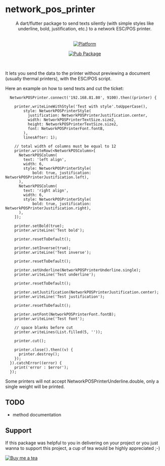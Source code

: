 # network_pos_printer

<div align="center"><p>A dart/flutter package to send texts silently (with simple styles like underline, bold, justification, etc.) to a network ESC/POS printer.</p></div><br>

<div align="center">
	<a href="https://flutter.io">
        <img src="https://img.shields.io/badge/Platform-Flutter-yellow.svg" alt="Platform" />
    </a>
  
   [![Pub Package](https://img.shields.io/pub/v/network_pos_printer.svg)](https://pub.dev/packages/network_pos_printer)
</div>
<br />


It lets you send the data to the printer without previewing a document (usually thermal printers), with the ESC/POS script.

Here an example on how to send texts and cut the ticket:
```
  NetworkPOSPrinter.connect('192.168.81.80', 9100).then((printer) {

    printer.writeLineWithStyle('Test with style'.toUpperCase(),
        style: NetworkPOSPrinterStyle(
          justification: NetworkPOSPrinterJustification.center,
          width: NetworkPOSPrinterTextSize.size2,
          height: NetworkPOSPrinterTextSize.size2,
          font: NetworkPOSPrinterFont.fontB,
        ),
        linesAfter: 1);

    // total width of columns must be equal to 12
    printer.writeRow(<NetworkPOSColumn>[
      NetworkPOSColumn(
        text: 'left align',
        width: 6,
        style: NetworkPOSPrinterStyle(
            bold: true, justification: NetworkPOSPrinterJustification.left),
      ),
      NetworkPOSColumn(
        text: 'right align',
        width: 6,
        style: NetworkPOSPrinterStyle(
            bold: true, justification: NetworkPOSPrinterJustification.right),
      ),
    ]);

    printer.setBold(true);
    printer.writeLine('Test bold');

    printer.resetToDefault();

    printer.setInverse(true);
    printer.writeLine('Test inverse');

    printer.resetToDefault();

    printer.setUnderline(NetworkPOSPrinterUnderline.single);
    printer.writeLine('Test underline');

    printer.resetToDefault();

    printer.setJustification(NetworkPOSPrinterJustification.center);
    printer.writeLine('Test justification');

    printer.resetToDefault();

    printer.setFont(NetworkPOSPrinterFont.fontB);
    printer.writeLine('Test font');

    // space blanks before cut
    printer.writeLines(List.filled(5, ''));

    printer.cut();

    printer.close().then((v) {
      printer.destroy();
    });
  }).catchError((error) {
    print('error : $error');
  });
```

Some printers will not accept NetworkPOSPrinterUnderline.double, only a single weight will be printed.

## TODO

* method documentation

## Support
If this package was helpful to you in delivering on your project or you just wanna to support this project, a cup of tea would be highly appreciated ;-)

[![Buy me a tea](https://www.buymeacoffee.com/assets/img/custom_images/purple_img.png)](https://buymeacoff.ee/benverstraete)